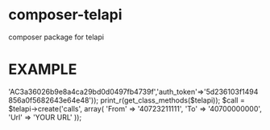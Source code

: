 composer-telapi
======

composer package for telapi




EXAMPLE
======
<?php
require 'vendor/autoload.php';
use Gecatalin\TelApi\TelApi;
use Gecatalin\TelApi\TelApi_InboundXML;

$telapi = new TelApi(array('account_sid'=>'AC3a36026b9e8a4ca29bd0d0497fb4739f','auth_token'=>'5d236103f1494856a0f5682643e64e48'));
print_r(get_class_methods($telapi));
$call = $telapi->create('calls', array(
    'From' => '40723211111',
    'To' => '40700000000',
    'Url' => 'YOUR URL'
));
